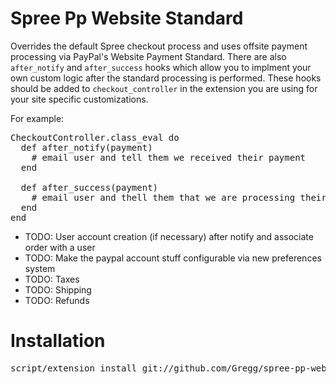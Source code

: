# Spree Pp Website Standard

Overrides the default Spree checkout process and uses offsite payment processing via PayPal's Website Payment Standard.  There are also `after_notify` and `after_success` hooks which allow you to implment your own custom logic after the standard processing is performed.  These hooks should be added to `checkout_controller` in the extension you are using for your site specific customizations.

For example:

<pre>
CheckoutController.class_eval do  
  def after_notify(payment)
    # email user and tell them we received their payment
  end
  
  def after_success(payment)
    # email user and thell them that we are processing their order, etc.
  end
end
</pre>

 * TODO: User account creation (if necessary) after notify and associate order with a user
 * TODO: Make the paypal account stuff configurable via new preferences system
 * TODO: Taxes
 * TODO: Shipping
 * TODO: Refunds

# Installation 

<pre>
script/extension install git://github.com/Gregg/spree-pp-website-standard.git  
</pre>